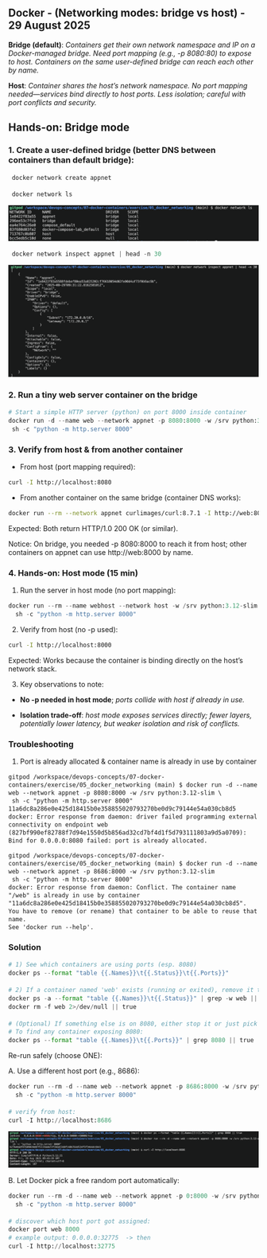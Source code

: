 ## Docker - (Networking modes: bridge vs host) - 29 August 2025


**Bridge (default)**: *Containers get their own network namespace and IP on a Docker-managed bridge. Need port mapping (e.g., -p 8080:80) to expose to host. Containers on the same user-defined bridge can reach each other by name.*



**Host**: *Container shares the host’s network namespace. No port mapping needed—services bind directly to host ports. Less isolation; careful with port conflicts and security.*


## Hands-on: Bridge mode

### 1. Create a user-defined bridge (better DNS between containers than default bridge):

```python
 docker network create appnet

 docker network ls
```
   ![alt text](image.png)
```python
 docker network inspect appnet | head -n 30
```
   ![alt text](image-1.png)



### 2. Run a tiny web server container on the bridge

 ```python
 # Start a simple HTTP server (python) on port 8000 inside container
docker run -d --name web --network appnet -p 8080:8000 -w /srv python:3.12-slim \
  sh -c "python -m http.server 8000"
```

### 3. Verify from host & from another container

* From host (port mapping required):

```bash
curl -I http://localhost:8080
```

* From another container on the same bridge (container DNS works):
```bash
docker run --rm --network appnet curlimages/curl:8.7.1 -I http://web:8000
```
Expected: Both return HTTP/1.0 200 OK (or similar).

Notice: On bridge, you needed -p 8080:8000 to reach it from host; other containers on appnet can use http://web:8000 by name.



### 4. Hands-on: Host mode (15 min)

1. Run the server in host mode (no port mapping):

```python
docker run --rm --name webhost --network host -w /srv python:3.12-slim \
  sh -c "python -m http.server 8000"
```
2. Verify from host (no -p used):

```bash
curl -I http://localhost:8000
```
Expected: Works because the container is binding directly on the host’s network stack.

3. Key observations to note:

* **No -p needed in host mode**; *ports collide with host if already in use.*

* **Isolation trade-off**: *host mode exposes services directly; fewer layers, potentially lower latency, but weaker isolation and risk of conflicts.*


 ### Troubleshooting

 1. Port is already allocated & container name is already in use by container

 ```
 gitpod /workspace/devops-concepts/07-docker-containers/exercise/05_docker_networking (main) $ docker run -d --name web --network appnet -p 8080:8000 -w /srv python:3.12-slim \ 
  sh -c "python -m http.server 8000"
11a6dc8a286e0e425d18415b0e358855020793270be0d9c79144e54a030cb8d5
docker: Error response from daemon: driver failed programming external connectivity on endpoint web (827bf990ef82788f7d94e1550d5b856ad32cd7bf4d1f5d793111803a9d5a0709): Bind for 0.0.0.0:8080 failed: port is already allocated.
```
```
gitpod /workspace/devops-concepts/07-docker-containers/exercise/05_docker_networking (main) $ docker run -d --name web --network appnet -p 8686:8000 -w /srv python:3.12-slim  
 sh -c "python -m http.server 8000"
docker: Error response from daemon: Conflict. The container name "/web" is already in use by container "11a6dc8a286e0e425d18415b0e358855020793270be0d9c79144e54a030cb8d5". You have to remove (or rename) that container to be able to reuse that name.
See 'docker run --help'.
```

### Solution

```python
# 1) See which containers are using ports (esp. 8080)
docker ps --format "table {{.Names}}\t{{.Status}}\t{{.Ports}}"

# 2) If a container named 'web' exists (running or exited), remove it to free the name
docker ps -a --format "table {{.Names}}\t{{.Status}}" | grep -w web || true
docker rm -f web 2>/dev/null || true

# (Optional) If something else is on 8080, either stop it or just pick another port.
# To find any container exposing 8080:
docker ps --format "table {{.Names}}\t{{.Ports}}" | grep 8080 || true
```

Re-run safely (choose ONE):

A. Use a different host port (e.g., 8686):

```python
docker run --rm -d --name web --network appnet -p 8686:8000 -w /srv python:3.12-slim \
  sh -c "python -m http.server 8000"

# verify from host:
curl -I http://localhost:8686
```
![alt text](image-2.png)


B. Let Docker pick a free random port automatically:

```python
docker run --rm -d --name web --network appnet -p 0:8000 -w /srv python:3.12-slim \
  sh -c "python -m http.server 8000"

# discover which host port got assigned:
docker port web 8000
# example output: 0.0.0.0:32775  -> then
curl -I http://localhost:32775
```
